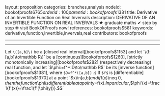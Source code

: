 layout: proposition
categories: branches,analysis
nodeid: bookofproofs$6765
orderid: 100
parentid: bookofproofs$1381
title: Derivative of an Invertible Function on Real Invervals
description: DERIVATIVE OF AN INVERTIBLE FUNCTION ON REAL INVERVALS &#9733; graduate maths &#10004; step by step &#10010; visit BookOfProofs now!
references: bookofproofs$581
keywords: derivative,function,invertible,invervals,real
contributors: bookofproofs

---


---

Let `\([a,b]\)` be a [closed real interval][bookofproofs$1153] and let `\(f:[a,b]\to\mathbb R\)` be a [continuous][bookofproofs$1260], [strictly monotonically increasing][bookofproofs$282]  (respectively decreasing) real function, and let `$\phi:=f^*:D\to\mathbb R$` be its [inverse function][bookofproofs$1381], where `$D=f^*([a,b]).$` 
If `$f$` is [differentiable][bookofproofs$1370] at a point `$x\in[a,b]$` and if `$f(x)\neq 0$`, then the function `$\phi$` is differentiable at a point `$y=f(x).$` In particular,  `$$\phi'(x)=\frac1{f'(x)}=\frac1{f'(\phi(y))}.$$`
